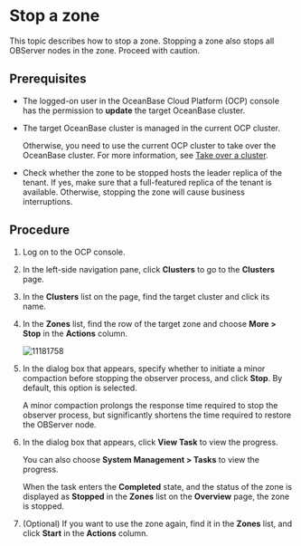 # Stop a zone

This topic describes how to stop a zone. Stopping a zone also stops all OBServer nodes in the zone. Proceed with caution.

## Prerequisites

* The logged-on user in the OceanBase Cloud Platform (OCP) console has the permission to **update** the target OceanBase cluster.

* The target OceanBase cluster is managed in the current OCP cluster.

   Otherwise, you need to use the current OCP cluster to take over the OceanBase cluster. For more information, see [Take over a cluster](../300.manage-a-cluster/400.take-over-a-cluster.md).

* Check whether the zone to be stopped hosts the leader replica of the tenant. If yes, make sure that a full-featured replica of the tenant is available. Otherwise, stopping the zone will cause business interruptions.

## Procedure

1. Log on to the OCP console.

2. In the left-side navigation pane, click **Clusters** to go to the **Clusters** page.

3. In the **Clusters** list on the page, find the target cluster and click its name.

4. In the **Zones** list, find the row of the target zone and choose **More > Stop** in the **Actions** column.

   ![11181758](https://obbusiness-private.oss-cn-shanghai.aliyuncs.com/doc/img/ocp/401/stopzone.png)

5. In the dialog box that appears, specify whether to initiate a minor compaction before stopping the observer process, and click **Stop**. By default, this option is selected.

   A minor compaction prolongs the response time required to stop the observer process, but significantly shortens the time required to restore the OBServer node.

6. In the dialog box that appears, click **View Task** to view the progress.

   You can also choose **System Management > Tasks** to view the progress.

   When the task enters the **Completed** state, and the status of the zone is displayed as **Stopped** in the **Zones** list on the **Overview** page, the zone is stopped.

7. (Optional) If you want to use the zone again, find it in the **Zones** list, and click **Start** in the **Actions** column.
